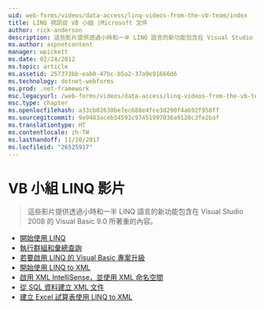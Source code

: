 ```yaml
---
uid: web-forms/videos/data-access/linq-videos-from-the-vb-team/index
title: LINQ 視訊從 VB 小組 |Microsoft 文件
author: rick-anderson
description: 這些影片提供透過小時和一半 LINQ 語言的新功能包含在 Visual Studio 2008 的 Visual Basic 9.0 所著重的內容。
ms.author: aspnetcontent
manager: wpickett
ms.date: 02/24/2012
ms.topic: article
ms.assetid: 257373bb-eab0-47bc-b5a2-37a9e91666d6
ms.technology: dotnet-webforms
ms.prod: .net-framework
msc.legacyurl: /web-forms/videos/data-access/linq-videos-from-the-vb-team
msc.type: chapter
ms.openlocfilehash: a33cb02630be7ec688e4fce3d290f4a692f958ff
ms.sourcegitcommit: 9a9483aceb34591c97451997036a9120c3fe2baf
ms.translationtype: HT
ms.contentlocale: zh-TW
ms.lasthandoff: 11/10/2017
ms.locfileid: "26525917"
---
```

<a name="linq-videos-from-the-vb-team"></a>VB 小組 LINQ 影片
====================
> 這些影片提供透過小時和一半 LINQ 語言的新功能包含在 Visual Studio 2008 的 Visual Basic 9.0 所著重的內容。


- [開始使用 LINQ](how-do-i-get-started-with-linq.md)
- [執行群組和彙總查詢](how-do-i-perform-group-and-aggregate-queries.md)
- [若要啟用 LINQ 的 Visual Basic 專案升級](how-do-i-upgrade-visual-basic-projects-to-enable-linq.md)
- [開始使用 LINQ to XML](how-do-i-get-started-with-linq-to-xml.md)
- [啟用 XML IntelliSense，並使用 XML 命名空間](how-do-i-enable-xml-intellisense-and-use-xml-namespaces.md)
- [從 SQL 資料建立 XML 文件](how-do-i-create-xml-documents-from-sql-data.md)
- [建立 Excel 試算表使用 LINQ to XML](how-do-i-create-excel-spreadsheets-using-linq-to-xml.md)
